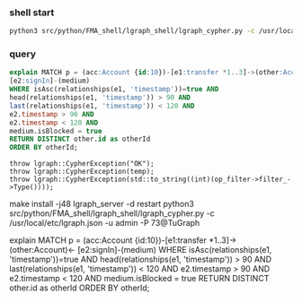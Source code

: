### shell start
```bash
python3 src/python/FMA_shell/lgraph_shell/lgraph_cypher.py -c /usr/local/etc/lgraph.json -u admin -P 73@TuGraph
```

### query
```sql
explain MATCH p = (acc:Account {id:10})-[e1:transfer *1..3]->(other:Account)<-
[e2:signIn]-(medium)
WHERE isAsc(relationships(e1, 'timestamp'))=true AND
head(relationships(e1, 'timestamp')) > 90 AND
last(relationships(e1, 'timestamp')) < 120 AND
e2.timestamp > 90 AND
e2.timestamp < 120 AND
medium.isBlocked = true
RETURN DISTINCT other.id as otherId
ORDER BY otherId;
```

```
throw lgraph::CypherException("OK");
throw lgraph::CypherException(temp);
throw lgraph::CypherException(std::to_string((int)(op_filter->filter_->Type())));
```


make install -j48
lgraph_server -d restart
python3 src/python/FMA_shell/lgraph_shell/lgraph_cypher.py -c /usr/local/etc/lgraph.json -u admin -P 73@TuGraph


explain MATCH p = (acc:Account {id:10})-[e1:transfer *1..3]->(other:Account)<-
[e2:signIn]-(medium)
WHERE isAsc(relationships(e1, 'timestamp'))=true AND
head(relationships(e1, 'timestamp')) > 90 AND
last(relationships(e1, 'timestamp')) < 120 AND
e2.timestamp > 90 AND
e2.timestamp < 120 AND
medium.isBlocked = true
RETURN DISTINCT other.id as otherId
ORDER BY otherId;